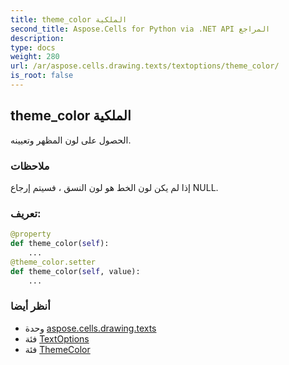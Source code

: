 ```yaml
---
title: theme_color الملكية
second_title: Aspose.Cells for Python via .NET API المراجع
description:
type: docs
weight: 280
url: /ar/aspose.cells.drawing.texts/textoptions/theme_color/
is_root: false
---
```

##  theme_color الملكية

الحصول على لون المظهر وتعيينه.

###  ملاحظات

إذا لم يكن لون الخط هو لون النسق ، فسيتم إرجاع NULL.
###  تعريف:
```python
@property
def theme_color(self):
    ...
@theme_color.setter
def theme_color(self, value):
    ...
```

###  أنظر أيضا
* وحدة [aspose.cells.drawing.texts](../../)
* فئة [TextOptions](/cells/python-net/ar/aspose.cells.drawing.texts/textoptions)
* فئة [ThemeColor](/cells/python-net/ar/aspose.cells/themecolor)
